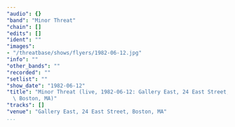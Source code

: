 ```yaml
---
"audio": {}
"band": "Minor Threat"
"chain": []
"edits": []
"ident": ""
"images":
- "/threatbase/shows/flyers/1982-06-12.jpg"
"info": ""
"other_bands": ""
"recorded": ""
"setlist": ""
"show_date": "1982-06-12"
"title": "Minor Threat (live, 1982-06-12: Gallery East, 24 East Street,\
  \ Boston, MA)"
"tracks": []
"venue": "Gallery East, 24 East Street, Boston, MA"
...
```

